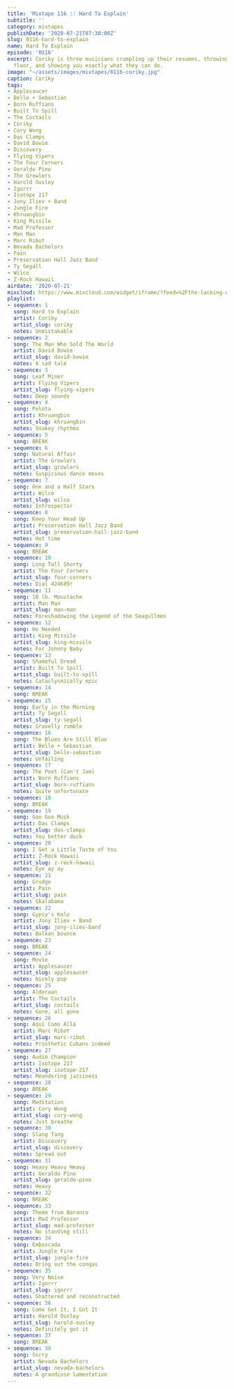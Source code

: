 ```yaml
---
title: 'Mixtape 116 :: Hard To Explain'
subtitle: ''
category: mixtapes
publishDate: '2020-07-21T07:30:00Z'
slug: 0116-hard-to-explain
name: Hard To Explain
episode: '0116'
excerpt: Coriky is three musicians crumpling up their resumes, throwing them to the
  floor, and showing you exactly what they can do.
image: "~/assets/images/mixtapes/0116-coriky.jpg"
caption: Coriky
tags:
- Applesaucer
- Belle + Sebastian
- Born Ruffians
- Built To Spill
- The Coctails
- Coriky
- Cory Wong
- Das Clamps
- David Bowie
- Discovery
- Flying Vipers
- The Four Corners
- Geraldo Pino
- The Growlers
- Harold Ousley
- Igorrr
- Isotope 217
- Jony Iliev + Band
- Jungle Fire
- Khruangbin
- King Missile
- Mad Professor
- Man Man
- Marc Ribot
- Nevada Bachelors
- Pain
- Preservation Hall Jazz Band
- Ty Segall
- Wilco
- Z-Rock Hawaii
airdate: '2020-07-21'
mixcloud: https://www.mixcloud.com/widget/iframe/?feed=%2Fthe-lacking-org%2Fuekmye-116-hard-to-explain%2F&hide_artwork=1&hide_cover=1
playlist:
- sequence: 1
  song: Hard to Explain
  artist: Coriky
  artist_slug: coriky
  notes: Unmistakable
- sequence: 2
  song: The Man Who Sold The World
  artist: David Bowie
  artist_slug: david-bowie
  notes: A sad tale
- sequence: 3
  song: Leaf Miner
  artist: Flying Vipers
  artist_slug: flying-vipers
  notes: Deep sounds
- sequence: 4
  song: Pelota
  artist: Khruangbin
  artist_slug: khruangbin
  notes: Snakey rhythms
- sequence: 5
  song: BREAK
- sequence: 6
  song: Natural Affair
  artist: The Growlers
  artist_slug: growlers
  notes: Suspicious dance moves
- sequence: 7
  song: One and a Half Stars
  artist: Wilco
  artist_slug: wilco
  notes: Introspector
- sequence: 8
  song: Keep Your Head Up
  artist: Preservation Hall Jazz Band
  artist_slug: preservation-hall-jazz-band
  notes: Hot time
- sequence: 9
  song: BREAK
- sequence: 10
  song: Long Tall Shorty
  artist: The Four Corners
  artist_slug: four-corners
  notes: Dial 424689!
- sequence: 11
  song: 10 lb. Moustache
  artist: Man Man
  artist_slug: man-man
  notes: Foreshadowing the Legend of the Seagullmen
- sequence: 12
  song: He Needed
  artist: King Missile
  artist_slug: king-missile
  notes: For Johnny Baby
- sequence: 13
  song: Shameful Dread
  artist: Built To Spill
  artist_slug: built-to-spill
  notes: Cataclysmically epic
- sequence: 14
  song: BREAK
- sequence: 15
  song: Early in the Morning
  artist: Ty Segall
  artist_slug: ty-segall
  notes: Gravelly rumble
- sequence: 16
  song: The Blues Are Still Blue
  artist: Belle + Sebastian
  artist_slug: belle-sebastian
  notes: Unfailing
- sequence: 17
  song: The Poet [Can't Jam]
  artist: Born Ruffians
  artist_slug: born-ruffians
  notes: Quite unfortunate
- sequence: 18
  song: BREAK
- sequence: 19
  song: Goo Goo Muck
  artist: Das Clamps
  artist_slug: das-clamps
  notes: You better duck
- sequence: 20
  song: I Get a Little Taste of You
  artist: Z-Rock Hawaii
  artist_slug: z-rock-hawaii
  notes: Eye ay ay
- sequence: 21
  song: Grudge
  artist: Pain
  artist_slug: pain
  notes: Skalabama
- sequence: 22
  song: Gypsy's Kolo
  artist: Jony Iliev + Band
  artist_slug: jony-iliev-band
  notes: Balkan bounce
- sequence: 23
  song: BREAK
- sequence: 24
  song: Movie
  artist: Applesaucer
  artist_slug: applesaucer
  notes: Nicely pop
- sequence: 25
  song: Alderaan
  artist: The Coctails
  artist_slug: coctails
  notes: Gone, all gone
- sequence: 26
  song: Aquí Como Allá
  artist: Marc Ribot
  artist_slug: marc-ribot
  notes: Prosthetic Cubans indeed
- sequence: 27
  song: Audio Champion
  artist: Isotope 217
  artist_slug: isotope-217
  notes: Meandering jazziness
- sequence: 28
  song: BREAK
- sequence: 29
  song: Meditation
  artist: Cory Wong
  artist_slug: cory-wong
  notes: Just breathe
- sequence: 30
  song: Slang Tang
  artist: Discovery
  artist_slug: discovery
  notes: Spread out
- sequence: 31
  song: Heavy Heavy Heavy
  artist: Geraldo Pino
  artist_slug: geraldo-pino
  notes: Heavy
- sequence: 32
  song: BREAK
- sequence: 33
  song: Theme from Baranco
  artist: Mad Professor
  artist_slug: mad-professor
  notes: No standing still
- sequence: 34
  song: Emboscada
  artist: Jungle Fire
  artist_slug: jungle-fire
  notes: Bring out the congas
- sequence: 35
  song: Very Noise
  artist: Igorrr
  artist_slug: igorrr
  notes: Shattered and reconstructed
- sequence: 36
  song: Come Get It, I Got It
  artist: Harold Ousley
  artist_slug: harold-ousley
  notes: Definitely got it
- sequence: 37
  song: BREAK
- sequence: 38
  song: Sorry
  artist: Nevada Bachelors
  artist_slug: nevada-bachelors
  notes: A grandiose lamentation
---
```


